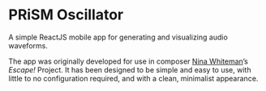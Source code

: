 # PRiSM Oscillator

A simple ReactJS mobile app for generating and visualizing audio waveforms.

The app was originally developed for use in composer [Nina Whiteman](http://ninawhiteman.com/)’s _Escape!_ Project. It has been designed to be simple and easy to use, with little to no configuration required, and with a clean, minimalist appearance. 